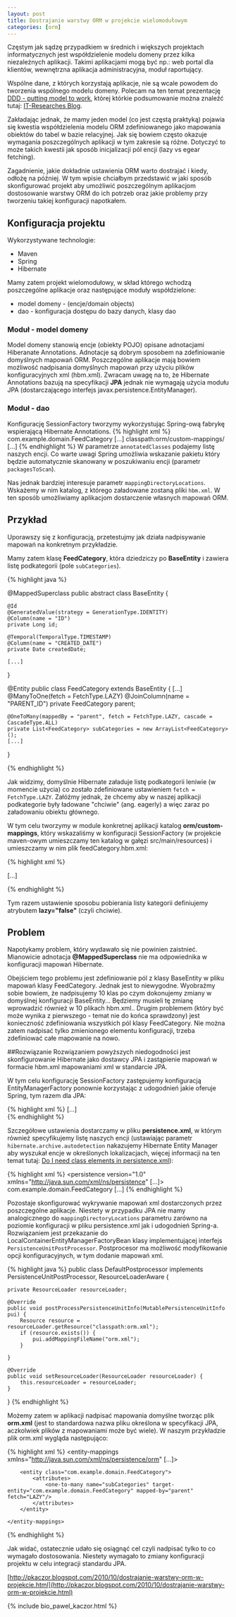 ```yaml
---
layout: post
title: Dostrajanie warstwy ORM w projekcie wielomodułowym
categories: [orm]
---
```

Częstym jak sądzę przypadkiem w średnich i większych projektach informatycznych jest współdzielenie modelu domeny przez kilka niezależnych aplikacji. 
Takimi aplikacjami mogą być np.: web portal dla klientów, wewnętrzna aplikacja administracyjna, moduł raportujący.

Wspólne dane, z których korzystają aplikacje, nie są wcale powodem do tworzenia wspólnego modelu domeny. Polecam na ten temat prezentację [DDD - putting model to work](http://www.infoq.com/presentations/model-to-work-evans), której którkie podsumowanie można znaleźć tutaj: [IT-Researches Blog](http://it-researches.blogspot.com/2009/03/eric-evans-ddd-putting-model-to-work.html).

Zakładając jednak, że mamy jeden model (co jest częstą praktyką) pojawia się kwestia współdzielenia modelu ORM zdefiniowanego
jako mapowania obiektów do tabel w bazie relacyjnej. 
Jak się bowiem często okazuje wymagania poszczególnych aplikacji w tym zakresie są różne.
Dotyczyć to może takich kwestii jak sposób inicjalizacji pól encji (lazy vs egear fetching). 

Zagadnienie, jakie dokładnie ustawienia ORM warto dostrajać i kiedy, odłożę na później. 
W tym wpisie chciałbym przedstawić w jaki sposób skonfigurować projekt aby umożliwić poszczególnym aplikacjom dostosowanie warstwy ORM do ich potrzeb oraz jakie problemy 
przy tworzeniu takiej konfiguracji napotkałem.

## Konfiguracja projektu
Wykorzystywane technologie:

 - Maven
 - Spring
 - Hibernate

Mamy zatem projekt wielomodułowy, w skład którego wchodzą poszczególne aplikacje oraz następujące moduły współdzielone:

 - model domeny - (encje/domain objects)
 - dao - konfiguracja dostępu do bazy danych, klasy dao


### Moduł - model domeny

Model domeny stanowią encje (obiekty POJO) opisane adnotacjami Hiberanate Annotations. 
Adnotacje są dobrym sposobem na zdefiniowanie domyślnych mapowań ORM. Poszczególne aplikacje mają bowiem możliwość nadpisania domyślnych mapowań przy użyciu plików konfiguracyjnych xml (hbm.xml). Zwracam uwagę na to, że Hibernate Annotations bazują na specyfikacji **JPA** jednak nie wymagają użycia modułu JPA (dostarczającego interfejs javax.persistence.EntityManager).

### Moduł - dao

Konfigurację SessionFactory tworzymy wykorzystując Spring-ową fabrykę wspierającą Hibernate Annotations.
{% highlight xml %}
	<bean id="sessionFactory" class="org.springframework.orm.hibernate3.annotation.AnnotationSessionFactoryBean" 
		  p:dataSource-ref="dataSource">
		<property name="annotatedClasses">
			<list>
                <value>com.example.domain.FeedCategory</value>
				[...]
			</list>
		</property>
        <property name="mappingDirectoryLocations">
            <list>
                <value>classpath:orm/custom-mappings/</value>
            </list>
        </property>
		[...]
	</bean>
{% endhighlight %}
W parametrze ``annotatedClasses`` podajemy listę naszych encji. Co warte uwagi Spring umożliwia wskazanie pakietu który będzie automatycznie skanowany w poszukiwaniu encji (parametr ``packagesToScan``).
 
Nas jednak bardziej interesuje parametr ``mappingDirectoryLocations``. Wskażemy w nim katalog, z którego załadowane zostaną pliki ``hbm.xml``. 
W ten sposób umożliwiamy aplikacjom dostarczenie własnych mapowań ORM.

## Przykład
Uporawszy się z konfiguracją, przetestujmy jak działa nadpisywanie mapowań na konkretnym przykładzie.

Mamy zatem klasę **FeedCategory**, która dziedziczy po **BaseEntity** i zawiera listę podkategorii (pole ``subCategories``).

{% highlight java %}

@MappedSuperclass
public abstract class BaseEntity {

    @Id
    @GeneratedValue(strategy = GenerationType.IDENTITY)
    @Column(name = "ID")
    private Long id;

    @Temporal(TemporalType.TIMESTAMP)
    @Column(name = "CREATED_DATE")
    private Date createdDate;
	
	[...]
}

@Entity
public class FeedCategory extends BaseEntity {
	[...]
    @ManyToOne(fetch = FetchType.LAZY)
    @JoinColumn(name = "PARENT_ID")
    private FeedCategory parent;

    @OneToMany(mappedBy = "parent", fetch = FetchType.LAZY, cascade = CascadeType.ALL)
    private List<FeedCategory> subCategories = new ArrayList<FeedCategory>();
	[...]
}

{% endhighlight %}

Jak widzimy, domyślnie Hibernate załaduje listę podkategorii leniwie (w momencie użycia) co zostało zdefiniowane ustawieniem ``fetch = FetchType.LAZY``.
Załóżmy jednak, że chcemy aby w naszej aplikacji podkategorie były ładowane "chciwie" (ang. eagerly) a więc zaraz po załadowaniu obiektu głównego.

W tym celu tworzymy w module konkretnej aplikacji katalog __orm/custom-mappings__, który wskazaliśmy w konfiguracji SessionFactory (w projekcie maven-owym umieszczamy ten katalog w gałęzi src/main/resources) i umieszczamy w nim plik feedCategory.hbm.xml:

{% highlight xml %}

<hibernate-mapping package="com.example">
	<class name="FeedCategory">
		<id name="id" />
		<property name="createdDate" column="CREATED_DATE" type="date"/>
		[...]		
		<bag name="subCategories" inverse="true" lazy="false">
			<key column="PARENT_ID" />
			<one-to-many entity-name="com.example.FeedCategory"/>
		</bag>
    </class>
</hibernate-mapping>

{% endhighlight %}

Tym razem ustawienie sposobu pobierania listy kategorii definiujemy atrybutem **lazy="false"** (czyli chciwie).

## Problem
Napotykamy problem, który wydawało się nie powinien zaistnieć. Mianowicie adnotacja **@MappedSuperclass** nie ma odpowiednika w konfiguracji mapowań Hibernate.

Obejściem tego problemu jest zdefiniowanie pól z klasy BaseEntity w pliku mapowań klasy FeedCategory. Jednak jest to niewygodne. Wyobraźmy sobie bowiem, że nadpisujemy 10 klas po czym dokonujemy zmiany w domyślnej konfiguracji BaseEntity... Będziemy musieli tę zmianę wprowadzić również w 10 plikach hbm.xml..
Drugim problemem (który być może wynika z pierwszego - temat nie do końca sprawdzony) jest konieczność zdefiniowania wszystkich pól klasy FeedCategory. 
Nie można zatem nadpisać tylko zmienionego elementu konfiguracji, trzeba zdefiniować całe mapowanie na nowo.

##Rozwiązanie
Rozwiązaniem powyższych niedogodności jest skonfigurowanie Hibernate jako dostawcy JPA i zastąpienie mapowań w formacie hbm.xml mapowaniami xml w standarcie JPA.
 
W tym celu konfigurację SessionFactory zastępujemy konfiguracją EntityManagerFactory ponownie korzystając z udogodnień jakie oferuje Spring, tym razem dla JPA: 

{% highlight xml %}
	<bean id="entityManagerFactory"	class="org.springframework.orm.jpa.LocalContainerEntityManagerFactoryBean"
		p:persistence-xml-location="classpath:META-INF/persistence.xml"	p:data-source-ref="dataSource">
		[...]		
		<property name="persistenceUnitPostProcessors">
			<list>
				<bean class="com.example.spring.jpa.DefaultPostprocessor" />
			</list>
		</property>
	</bean>
{% endhighlight %}

Szczegółowe ustawienia dostarczamy w pliku **persistence.xml**, w którym również specyfikujemy listę naszych encji 
(ustawiając parametr ``hibernate.archive.autodetection`` nakazujemy Hibernate Entity Manager aby wyszukał encje w określonych lokalizacjach, 
więcej informacji na ten temat tutaj: [Do I need class elements in persistence.xml](http://stackoverflow.com/questions/1780341/do-i-need-class-elements-in-persistence-xml)):

{% highlight xml %}
<persistence version="1.0" xmlns="http://java.sun.com/xml/ns/persistence" [...]>
        <persistence-unit>
				<class>com.example.domain.FeedCategory</class>
				[...]
         </persistence-unit>
</persistence>
{% endhighlight %}

Pozostaje skonfigurować wykrywanie mapowań xml dostarczonych przez poszczególne aplikacje. 
Niestety w przypadku JPA nie mamy analogicznego do ``mappingDirectoryLocations`` parametru zarówno na poziomie konfiguracji w pliku persistence.xml jak i udogodnień Spring-a. 
Rozwiązaniem jest przekazanie do LocalContainerEntityManagerFactoryBean klasy implementującej interfejs 
``PersistenceUnitPostProcessor``. Postprocesor ma możliwość modyfikowanie opcji konfiguracyjnych, w tym dodanie mapowań xml.

{% highlight java %}
public class DefaultPostprocessor implements PersistenceUnitPostProcessor, ResourceLoaderAware {

	private ResourceLoader resourceLoader;

	@Override
	public void postProcessPersistenceUnitInfo(MutablePersistenceUnitInfo pui) {
		Resource resource = resourceLoader.getResource("classpath:orm.xml");
		if (resource.exists()) {
			pui.addMappingFileName("orm.xml");
		}
		
	}

	@Override
	public void setResourceLoader(ResourceLoader resourceLoader) {
		this.resourceLoader = resourceLoader;
	}
}
{% endhighlight %}

Możemy zatem w aplikacji nadpisać mapowania domyślne tworząc plik **orm.xml** (jest to standardowa nazwa pliku określona w specyfikacji JPA, aczkolwiek plików z mapowaniami może być wiele).
W naszym przykładzie plik orm.xml wygląda następująco:

{% highlight xml %}
	<entity-mappings xmlns="http://java.sun.com/xml/ns/persistence/orm" [...]>

		<entity class="com.example.domain.FeedCategory">
			<attributes>
				<one-to-many name="subCategories" target-entity="com.example.domain.FeedCategory" mapped-by="parent" fetch="LAZY"/>
			</attributes>
		</entity>

	</entity-mappings>
{% endhighlight %}

Jak widać, ostatecznie udało się osiągnąć cel czyli nadpisać tylko to co wymagało dostosowania.
Niestety wymagało to zmiany konfiguracji projektu w celu integracji standardu JPA.

[http://pkaczor.blogspot.com/2010/10/dostrajanie-warstwy-orm-w-projekcie.html](http://pkaczor.blogspot.com/2010/10/dostrajanie-warstwy-orm-w-projekcie.html)

{% include bio_pawel_kaczor.html %}
